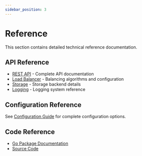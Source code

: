 ```yaml
---
sidebar_position: 3
---
```


# Reference

This section contains detailed technical reference documentation.

## API Reference

- [REST API](Reference/API.md) - Complete API documentation
- [Load Balancer](Reference/Balancer.md) - Balancing algorithms and configuration
- [Storage](Reference/Storage.md) - Storage backend details
- [Logging](Reference/Logging.md) - Logging system reference

## Configuration Reference

See [Configuration Guide](./Guides/Configuration.md) for complete configuration options.

## Code Reference

- [Go Package Documentation](https://pkg.go.dev/github.com/coo-llm/coo-llm-main)
- [Source Code](https://github.com/coo-llm/coo-llm-main)
